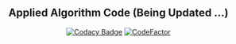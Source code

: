 <div align="center">

## Applied Algorithm Code (Being Updated ...)


[![Codacy Badge](https://app.codacy.com/project/badge/Grade/680c9abb7c844690ae42f296f5f462ef)](https://www.codacy.com/gh/hoangIT1/Applied-Algorithm/dashboard?utm_source=github.com&amp;utm_medium=referral&amp;utm_content=hoangIT1/Applied-Algorithm&amp;utm_campaign=Badge_Grade)
[![CodeFactor](https://www.codefactor.io/repository/github/hoangit1/applied-algorithm/badge)](https://www.codefactor.io/repository/github/hoangit1/applied-algorithm)

</div>
